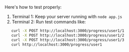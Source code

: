 Here's how to test properly:

1. Terminal 1: Keep your server running with `node app.js`
2. Terminal 2: Run test commands like:

```bash
   curl -X POST http://localhost:3000/progress/user1/1
   curl -X POST http://localhost:3000/progress/user1/2
   curl -X POST http://localhost:3000/progress/user1/3
   curl http://localhost:3000/progress/user1
```
